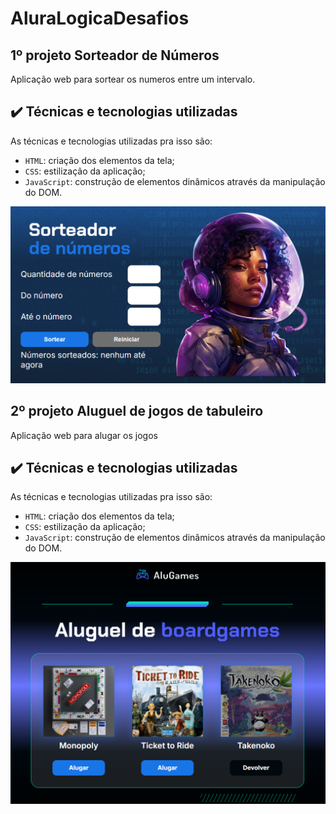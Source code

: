 # AluraLogicaDesafios

## 1º projeto Sorteador de Números

Aplicação web para sortear os numeros entre um intervalo.

## ✔️ Técnicas e tecnologias utilizadas

As técnicas e tecnologias utilizadas pra isso são:

- `HTML`: criação dos elementos da tela;
- `CSS`: estilização da aplicação;
- `JavaScript`: construção de elementos dinâmicos através da manipulação do DOM.

![Projeto1](sorteador-numeros/img/Projeto1.png)

## 2º projeto Aluguel de jogos de tabuleiro

Aplicação web para alugar os jogos 

## ✔️ Técnicas e tecnologias utilizadas

As técnicas e tecnologias utilizadas pra isso são:

- `HTML`: criação dos elementos da tela;
- `CSS`: estilização da aplicação;
- `JavaScript`: construção de elementos dinâmicos através da manipulação do DOM.

![Projeto2](alugames/img/Projeto2.png)

